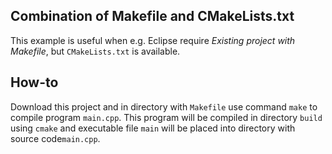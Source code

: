 ## Combination of Makefile and CMakeLists.txt

This example is useful when e.g. Eclipse require *Existing project with Makefile*, 
but `CMakeLists.txt` is available.

## How-to

Download this project and in directory with `Makefile` use command `make` to compile program `main.cpp`.
This program will be compiled in directory `build` using `cmake` and executable file `main` will be placed into directory with source code`main.cpp`.


